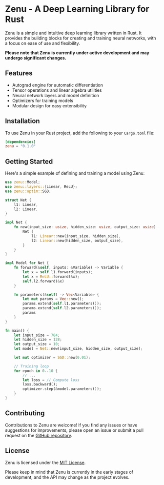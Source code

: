 # Zenu - A Deep Learning Library for Rust

Zenu is a simple and intuitive deep learning library written in Rust. It provides the building blocks for creating and training neural networks, with a focus on ease of use and flexibility.

**Please note that Zenu is currently under active development and may undergo significant changes.**

## Features

- Autograd engine for automatic differentiation
- Tensor operations and linear algebra utilities
- Neural network layers and model definition
- Optimizers for training models
- Modular design for easy extensibility

## Installation

To use Zenu in your Rust project, add the following to your `Cargo.toml` file:

```toml
[dependencies]
zenu = "0.1.0"
```

## Getting Started

Here's a simple example of defining and training a model using Zenu:

```rust
use zenu::Model;
use zenu::layers::{Linear, ReLU};
use zenu::optim::SGD;

struct Net {
    l1: Linear,
    l2: Linear,
}

impl Net {
    fn new(input_size: usize, hidden_size: usize, output_size: usize) -> Self {
        Net {
            l1: Linear::new(input_size, hidden_size),
            l2: Linear::new(hidden_size, output_size),
        }
    }
}

impl Model for Net {
    fn forward(&self, inputs: &Variable) -> Variable {
        let x = self.l1.forward(inputs);
        let x = ReLU::forward(&x);
        self.l2.forward(&x)
    }

    fn parameters(&self) -> Vec<Variable> {
        let mut params = Vec::new();
        params.extend(self.l1.parameters());
        params.extend(self.l2.parameters());
        params
    }
}

fn main() {
    let input_size = 784;
    let hidden_size = 128;
    let output_size = 10;
    let model = Net::new(input_size, hidden_size, output_size);

    let mut optimizer = SGD::new(0.01);

    // Training loop
    for epoch in 0..10 {
        // ...
        let loss = // Compute loss
        loss.backward();
        optimizer.step(&model.parameters());
    }
}
```

## Contributing

Contributions to Zenu are welcome! If you find any issues or have suggestions for improvements, please open an issue or submit a pull request on the [GitHub repository](https://github.com/your-username/zenu).

## License

Zenu is licensed under the [MIT License](LICENSE).

Please keep in mind that Zenu is currently in the early stages of development, and the API may change as the project evolves.
